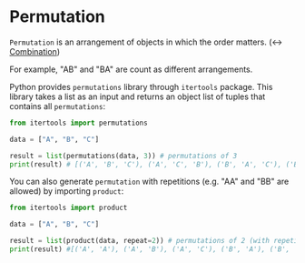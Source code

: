 # Permutation 

```Permutation``` is an arrangement of objects in which the order matters. (<-> [Combination](https://github.com/jbcolby0063/til/blob/main/algorithms/combination.md))

For example, "AB" and "BA" are count as different arrangements. 

Python provides ```permutations``` library through ```itertools``` package. This library takes a 
list as an input and returns an object list of tuples that contains all ```permutations```:
```python
from itertools import permutations 

data = ["A", "B", "C"]

result = list(permutations(data, 3)) # permutations of 3
print(result) # [('A', 'B', 'C'), ('A', 'C', 'B'), ('B', 'A', 'C'), ('B', 'C', 'A'), ('C', 'A', 'B'), ('C', 'B', 'A')]
```

You can also generate ```permutation``` with repetitions (e.g. "AA" and "BB" are allowed) by importing ```product```:
```python
from itertools import product

data = ["A", "B", "C"]

result = list(product(data, repeat=2)) # permutations of 2 (with repetition)
print(result) #[('A', 'A'), ('A', 'B'), ('A', 'C'), ('B', 'A'), ('B', 'B'), ('B', 'C'), ('C', 'A'), ('C', 'B'), ('C', 'C')]
```
